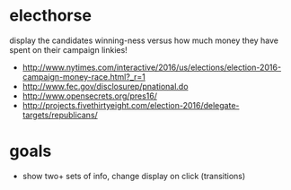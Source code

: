 # electhorse
display the candidates winning-ness versus how much money they have spent on their campaign
linkies!
- http://www.nytimes.com/interactive/2016/us/elections/election-2016-campaign-money-race.html?_r=1
- http://www.fec.gov/disclosurep/pnational.do
- http://www.opensecrets.org/pres16/
- http://projects.fivethirtyeight.com/election-2016/delegate-targets/republicans/
# goals
- show two+ sets of info, change display on click (transitions)
